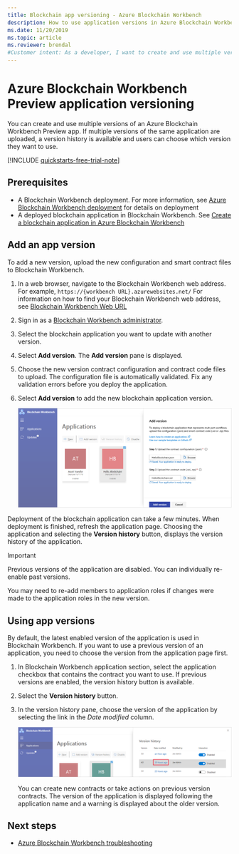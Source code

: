 ```yaml
---
title: Blockchain app versioning - Azure Blockchain Workbench
description: How to use application versions in Azure Blockchain Workbench Preview.
ms.date: 11/20/2019
ms.topic: article
ms.reviewer: brendal
#Customer intent: As a developer, I want to create and use multiple versions of an Azure Blockchain Workbench app.
---
```

# Azure Blockchain Workbench Preview application versioning

You can create and use multiple versions of an Azure Blockchain Workbench Preview app. If multiple versions of the same application are uploaded, a version history is available and users can choose which version they want to use.

[!INCLUDE [quickstarts-free-trial-note](../../../includes/quickstarts-free-trial-note.md)]

## Prerequisites

* A Blockchain Workbench deployment. For more information, see [Azure Blockchain Workbench deployment](deploy.md) for details on deployment
* A deployed blockchain application in Blockchain Workbench. See [Create a blockchain application in Azure Blockchain Workbench](create-app.md)

## Add an app version

To add a new version, upload the new configuration and smart contract files to Blockchain Workbench.

1. In a web browser, navigate to the Blockchain Workbench web address. For example, `https://{workbench URL}.azurewebsites.net/` For information on how to find your Blockchain Workbench web address, see [Blockchain Workbench Web URL](deploy.md#blockchain-workbench-web-url)
2. Sign in as a [Blockchain Workbench administrator](manage-users.md#manage-blockchain-workbench-administrators).
3. Select the blockchain application you want to update with another version.
4. Select **Add version**. The **Add version** pane is displayed.
5. Choose the new version contract configuration and contract code files to upload. The configuration file is automatically validated. Fix any validation errors before you deploy the application.
6. Select **Add version** to add the new blockchain application version.

    ![Add a new version](media/version-app/add-version.png)

Deployment of the blockchain application can take a few minutes. When deployment is finished, refresh the application page. Choosing the application and selecting the **Version history** button, displays the version history of the application.

> [!IMPORTANT]
> Previous versions of the application are disabled. You can individually re-enable past versions.
>
> You may need to re-add members to application roles if changes were made to the application roles in the new version.

## Using app versions

By default, the latest enabled version of the application is used in Blockchain Workbench. If you want to use a previous version of an application, you need to choose the version from the application page first.

1. In Blockchain Workbench application section, select the application checkbox that contains the contract you want to use. If previous versions are enabled, the version history button is available.
2. Select the **Version history** button.
3. In the version history pane, choose the version of the application by selecting the link in the *Date modified* column.

    ![Choose a previous version](media/version-app/use-version.png)

    You can create new contracts or take actions on previous version contracts. The version of the application is displayed following the application name and a warning is displayed about the older version.

## Next steps

* [Azure Blockchain Workbench troubleshooting](troubleshooting.md)
